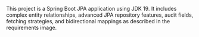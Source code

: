 <!-- Use this file to provide workspace-specific custom instructions to Copilot. For more details, visit https://code.visualstudio.com/docs/copilot/copilot-customization#_use-a-githubcopilotinstructionsmd-file -->

This project is a Spring Boot JPA application using JDK 19. It includes complex entity relationships, advanced JPA repository features, audit fields, fetching strategies, and bidirectional mappings as described in the requirements image.

